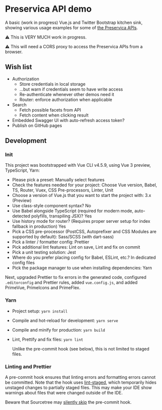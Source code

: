 # Preservica API demo

A basic (work in progress) Vue.js and Twitter Bootstrap kitchen sink, showing various usage examples
for some of [the Preservica APIs](https://developers.preservica.com/api-reference).

:warning:  This is VERY MUCH work in progress.

:warning:  This will need a CORS proxy to access the Preservica APIs from a browser.

## Wish list

- Authorization
  - Store credentials in local storage
  - ...but warn if credentials seem to have write access
  - Re-authenticate whenever other demos need it
  - Router: enforce authorization when applicable
- Search
  - Fetch possible facets from API
  - Fetch content when clicking result
- Embedded Swagger UI with auto-refresh access token?
- Publish on GitHub pages

## Development

### Init

This project was bootstrapped with Vue CLI v4.5.9, using Vue 3 preview, TypeScript, Yarn:

- Please pick a preset: Manually select features
- Check the features needed for your project: Choose Vue version, Babel, TS, Router, Vuex, CSS
  Pre-processors, Linter, Unit
- Choose a version of Vue.js that you want to start the project with: 3.x (Preview)
- Use class-style component syntax? No
- Use Babel alongside TypeScript (required for modern mode, auto-detected polyfills, transpiling
  JSX)? Yes
- Use history mode for router? (Requires proper server setup for index fallback in production) Yes
- Pick a CSS pre-processor (PostCSS, Autoprefixer and CSS Modules are supported by default):
  Sass/SCSS (with dart-sass)
- Pick a linter / formatter config: Prettier
- Pick additional lint features: Lint on save, Lint and fix on commit
- Pick a unit testing solution: Jest
- Where do you prefer placing config for Babel, ESLint, etc.? In dedicated config files
- Pick the package manager to use when installing dependencies: Yarn

Next, upgraded Prettier to fix errors in the generated code, configured `.editorconfig` and Prettier
rules, added `vue.config.js`, and added PrimeVue, PrimeIcons and PrimeFlex.

### Yarn

- Project setup: `yarn install`

- Compile and hot-reload for development: `yarn serve`

- Compile and minify for production: `yarn build`

- Lint, Prettify and fix files: `yarn lint`

  Unlike the pre-commit hook (see below), this is not limited to staged files.

### Linting and Prettier

A pre-commit hook ensures that linting errors and formatting errors cannot be committed. Note that
the hook uses [lint-staged](https://github.com/okonet/lint-staged), which temporarily hides unstaged
changes to partially staged files. This may make your IDE show warnings about files that were
changed outside of the IDE.

Beware that Sourcetree may [silently skip](https://jira.atlassian.com/browse/SRCTREE-7184) the
pre-commit hook.
